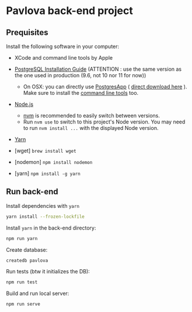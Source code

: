 # Pavlova back-end project

## Prequisites

Install the following software in your computer:

- XCode and command line tools by Apple
- [PostgreSQL Installation Guide](https://wiki.postgresql.org/wiki/Detailed_installation_guides) (ATTENTION : use the same version as the one used in production (9.6, not 10 nor 11 for now))
  - On OSX: you can directly use [PostgresApp](https://postgresapp.com/) ( [direct download here](https://github.com/PostgresApp/PostgresApp/releases/download/v2.2.3/Postgres-2.2.3-9.5-9.6-10-11.dmg) ). Make sure to install the [command line tools](https://postgresapp.com/documentation/cli-tools.html) too.
- [Node.js](https://nodejs.org/en/download/package-manager/)
    - [nvm](https://github.com/nvm-sh/nvm) is recommended to easily switch between versions.
    - Run `nvm use` to switch to this project's Node version. You may need to run `nvm install ...` with the displayed Node version.

- [Yarn](https://yarnpkg.com/lang/en/docs/install/)
- [wget] `brew install wget`
- [nodemon] `npm install nodemon`
- [yarn] `npm install -g yarn`

## Run back-end

Install dependencies with `yarn`

```bash
yarn install --frozen-lockfile
```

Install `yarn` in the back-end directory:

```bash
npm run yarn
```

Create database:

```bash
createdb pavlova
```

Run tests (btw it initializes the DB):

```bash
npm run test
```

Build and run local server:

```bash
npm run serve
```
